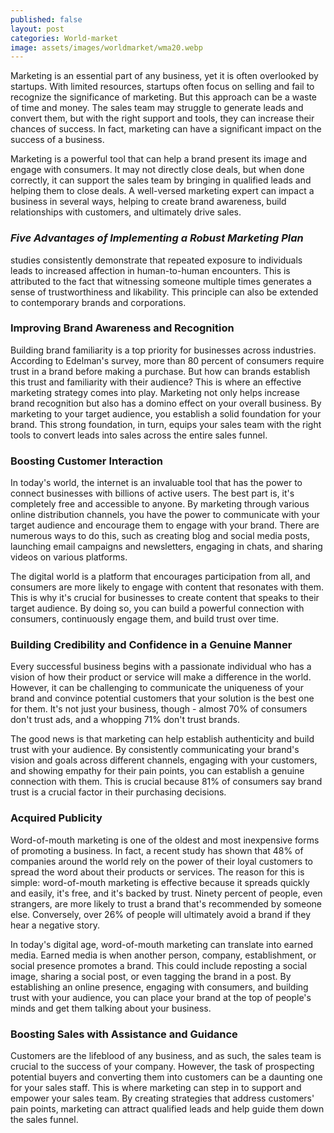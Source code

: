 ```yaml
---
published: false
layout: post
categories: World-market
image: assets/images/worldmarket/wma20.webp
---
```


Marketing is an essential part of any business, yet it is often overlooked by startups. With limited resources, startups often focus on selling and fail to recognize the significance of marketing. But this approach can be a waste of time and money. The sales team may struggle to generate leads and convert them, but with the right support and tools, they can increase their chances of success. In fact, marketing can have a significant impact on the success of a business.

Marketing is a powerful tool that can help a brand present its image and engage with consumers. It may not directly close deals, but when done correctly, it can support the sales team by bringing in qualified leads and helping them to close deals. A well-versed marketing expert can impact a business in several ways, helping to create brand awareness, build relationships with customers, and ultimately drive sales.

### _Five Advantages of Implementing a Robust Marketing Plan_
studies consistently demonstrate that repeated exposure to individuals leads to increased affection in human-to-human encounters. This is attributed to the fact that witnessing someone multiple times generates a sense of trustworthiness and likability. This principle can also be extended to contemporary brands and corporations.

### Improving Brand Awareness and Recognition
Building brand familiarity is a top priority for businesses across industries. According to Edelman's survey, more than 80 percent of consumers require trust in a brand before making a purchase. But how can brands establish this trust and familiarity with their audience? This is where an effective marketing strategy comes into play.
Marketing not only helps increase brand recognition but also has a domino effect on your overall business. By marketing to your target audience, you establish a solid foundation for your brand. This strong foundation, in turn, equips your sales team with the right tools to convert leads into sales across the entire sales funnel.

### Boosting Customer Interaction
In today's world, the internet is an invaluable tool that has the power to connect businesses with billions of active users. The best part is, it's completely free and accessible to anyone. By marketing through various online distribution channels, you have the power to communicate with your target audience and encourage them to engage with your brand. There are numerous ways to do this, such as creating blog and social media posts, launching email campaigns and newsletters, engaging in chats, and sharing videos on various platforms.

The digital world is a platform that encourages participation from all, and consumers are more likely to engage with content that resonates with them. This is why it's crucial for businesses to create content that speaks to their target audience. By doing so, you can build a powerful connection with consumers, continuously engage them, and build trust over time.

### Building Credibility and Confidence in a Genuine Manner
Every successful business begins with a passionate individual who has a vision of how their product or service will make a difference in the world. However, it can be challenging to communicate the uniqueness of your brand and convince potential customers that your solution is the best one for them. It's not just your business, though - almost 70% of consumers don't trust ads, and a whopping 71% don't trust brands.

The good news is that marketing can help establish authenticity and build trust with your audience. By consistently communicating your brand's vision and goals across different channels, engaging with your customers, and showing empathy for their pain points, you can establish a genuine connection with them. This is crucial because 81% of consumers say brand trust is a crucial factor in their purchasing decisions.

### Acquired Publicity
Word-of-mouth marketing is one of the oldest and most inexpensive forms of promoting a business. In fact, a recent study has shown that 48% of companies around the world rely on the power of their loyal customers to spread the word about their products or services. The reason for this is simple: word-of-mouth marketing is effective because it spreads quickly and easily, it's free, and it's backed by trust. Ninety percent of people, even strangers, are more likely to trust a brand that's recommended by someone else. Conversely, over 26% of people will ultimately avoid a brand if they hear a negative story.

In today's digital age, word-of-mouth marketing can translate into earned media. Earned media is when another person, company, establishment, or social presence promotes a brand. This could include reposting a social image, sharing a social post, or even tagging the brand in a post. By establishing an online presence, engaging with consumers, and building trust with your audience, you can place your brand at the top of people's minds and get them talking about your business.

### Boosting Sales with Assistance and Guidance
Customers are the lifeblood of any business, and as such, the sales team is crucial to the success of your company. However, the task of prospecting potential buyers and converting them into customers can be a daunting one for your sales staff. This is where marketing can step in to support and empower your sales team. By creating strategies that address customers' pain points, marketing can attract qualified leads and help guide them down the sales funnel.
